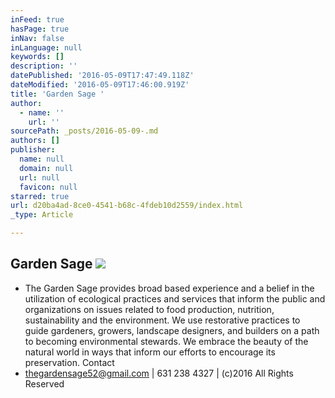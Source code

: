 ```yaml
---
inFeed: true
hasPage: true
inNav: false
inLanguage: null
keywords: []
description: ''
datePublished: '2016-05-09T17:47:49.118Z'
dateModified: '2016-05-09T17:46:00.919Z'
title: 'Garden Sage '
author:
  - name: ''
    url: ''
sourcePath: _posts/2016-05-09-.md
authors: []
publisher:
  name: null
  domain: null
  url: null
  favicon: null
starred: true
url: d20ba4ad-8ce0-4541-b68c-4fdeb10d2559/index.html
_type: Article

---
```

## Garden Sage ![](https://the-grid-user-content.s3-us-west-2.amazonaws.com/34bee0e9-bba3-4c86-9c0c-72b5bac656f1.jpg)

* The Garden Sage provides broad based experience and a belief in the utilization of ecological practices and services that inform the public and organizations on issues related to food production, nutrition, sustainability and the environment. We use restorative practices to guide gardeners, growers, landscape designers, and builders on a path to becoming environmental stewards. We embrace the beauty of the natural world in ways that inform our efforts to encourage its preservation. Contact
* thegardensage52@gmail.com | 631 238 4327 | (c)2016 All Rights Reserved